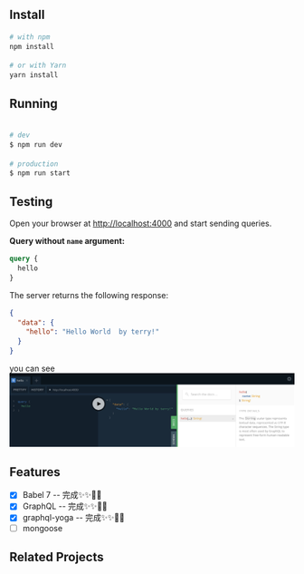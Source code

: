 

## Install

```bash
# with npm
npm install

# or with Yarn
yarn install
```

## Running
```bash

# dev
$ npm run dev

# production
$ npm run start
```
## Testing
Open your browser at [http://localhost:4000](http://localhost:4000) and start sending queries.

**Query without `name` argument:**

```graphql
query {
  hello
}
```

The server returns the following response:

```json
{
  "data": {
    "hello": "Hello World  by terry!"
  }
}
```
you can see
![](./static/hello-terry.jpg)


## Features

- [x] Babel 7  -- 完成✨✨🎉🎉
- [x] GraphQL -- 完成✨✨🎉🎉
- [x] graphql-yoga -- 完成✨✨🎉🎉
- [ ] mongoose

## Related Projects

